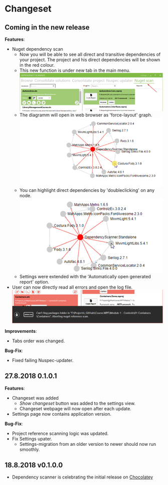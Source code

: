 # Changeset

<!---
-->
## Coming in the new release

**Features**:
- Nuget dependency scan
  - Now you will be able to see all direct and transitive dependencies of your project. The project and his direct dependencies will be shown in the red colour.
  - This new function is under new tab in the main menu.
![Menubar](pic/2018-09-04.png)
  - The diagramm will open in web browser as 'force-layout' graph.
![ForceLayout](pic/2018-09-04_1.gif)
  - You can highlight direct dependencies by 'doubleclicking' on any node.
![Highlighting](pic/2018-09-04_2.gif)
  - Settings were extended with the 'Automatically open generated report' option.
- User can now directly read all errors and open the log file.
![ErrorProvider](pic/2018-09-07.png)

**Improvements**:
- Tabs order was changed.

**Bug-Fix**:

- Fixed failing Nuspec-updater.

## 27.8.2018 0.1.0.1
**Features**:

- Changeset was added
  - *Show changeset* button was added to the settings view.
  - Changeset webpage will now open after each update.
- Settings page now contains application version.

**Bug-Fix**:

- Project reference scanning logic was updated.
- Fix Settings upater.
  - Settings-migration from an older version to newer should now run smoothly.

## 18.8.2018 v0.1.0.0

- Dependency scanner is celebrating the initial release on [Chocolatey](https://chocolatey.org/packages/dependency-scanner)
